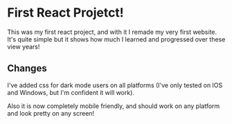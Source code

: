 # First React Projetct!



This was my first react project, and with it I remade my very first website. It's quite simple but it shows how much I learned and progressed over these view years!




## Changes


I've added css for dark mode users on all platforms (I've only tested on IOS and Windows, but I'm confident it will work).


Also it is now completely mobile friendly, and should work on any platform and look pretty on any screen!
